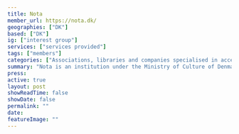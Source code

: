 ```yaml
---
title: Nota
member_url: https://nota.dk/
geographies: ["DK"]
based: ["DK"]
ig: ["interest group"] 
services: ["services provided"] 
tags: ["members"]
categories: ["Associations, libraries and companies specialised in accessibility services"]
summary: "Nota is an institution under the Ministry of Culture of Denmark, which makes printed text available in digital formats."
press:
active: true
layout: post
showReadTime: false
showDate: false
permalink: ""
date: 
featureImage: ""
---
```

